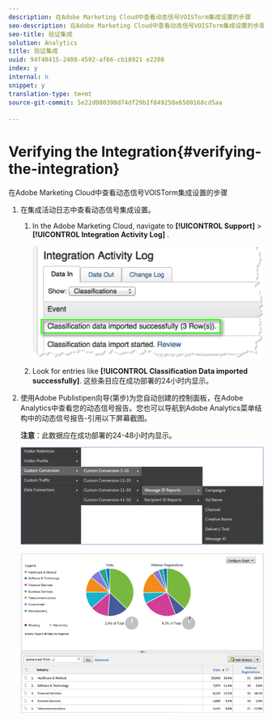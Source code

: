 ```yaml
---
description: 在Adobe Marketing Cloud中查看动态信号VOISTorm集成设置的步骤
seo-description: 在Adobe Marketing Cloud中查看动态信号VOISTorm集成设置的步骤
seo-title: 验证集成
solution: Analytics
title: 验证集成
uuid: 94f40415-2408-4592-af66-cb18921 e2208
index: y
internal: n
snippet: y
translation-type: tm+mt
source-git-commit: 5e22d080398d74df29b1f849258e6500168cd5aa

---
```



# Verifying the Integration{#verifying-the-integration}

在Adobe Marketing Cloud中查看动态信号VOISTorm集成设置的步骤

1. 在集成活动日志中查看动态信号集成设置。
   1. In the Adobe Marketing Cloud, navigate to  **[!UICONTROL Support]** &gt; **[!UICONTROL Integration Activity Log]** .

      ![](assets/integration_activity_log.png)

   1. Look for entries like **[!UICONTROL Classification Data imported successfully]**. 这些条目应在成功部署的24小时内显示。
1. 使用Adobe Publistipen向导(第步)为您自动创建的控制面板，在Adobe Analytics中查看您的动态信号报告。您也可以导航到Adobe Analytics菜单结构中的动态信号报告-引用以下屏幕截图。

   **注意**：此数据应在成功部署的24-48小时内显示。

   ![](assets/reporting.png)

   ![](assets/reporting2.png)

